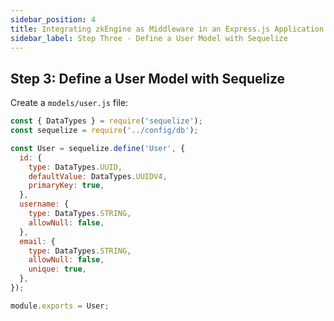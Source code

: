 ```yaml
---
sidebar_position: 4
title: Integrating zkEngine as Middleware in an Express.js Application | Step Three
sidebar_label: Step Three - Define a User Model with Sequelize
---
```


## Step 3: Define a User Model with Sequelize
Create a `models/user.js` file:
```js
const { DataTypes } = require('sequelize');
const sequelize = require('../config/db');

const User = sequelize.define('User', {
  id: {
    type: DataTypes.UUID,
    defaultValue: DataTypes.UUIDV4,
    primaryKey: true,
  },
  username: {
    type: DataTypes.STRING,
    allowNull: false,
  },
  email: {
    type: DataTypes.STRING,
    allowNull: false,
    unique: true,
  },
});

module.exports = User;
```
